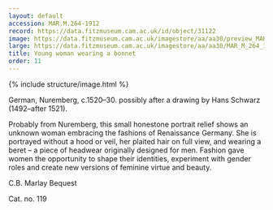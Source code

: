 ```yaml
---
layout: default
accession: MAR.M.264-1912
record: https://data.fitzmuseum.cam.ac.uk/id/object/31122
image: https://data.fitzmuseum.cam.ac.uk/imagestore/aa/aa30/preview_MAR_M_264_1912_1_201406_jas244_mas.jpg
large: https://data.fitzmuseum.cam.ac.uk/imagestore/aa/aa30/MAR_M_264_1912_1_201406_jas244_mas.jpg
title: Young woman wearing a bonnet
order: 11
---
```

{% include structure/image.html %}

German, Nuremberg, c.1520–30. possibly after a drawing by Hans Schwarz (1492–after 1521).

Probably from Nuremberg, this small honestone portrait relief shows an unknown woman embracing the fashions of Renaissance Germany. She is portrayed without a hood or veil, her plaited hair on full view, and wearing a beret – a piece of headwear originally designed for men. Fashion gave women the opportunity to shape their identities, experiment with gender roles and create new versions of feminine virtue and beauty.

C.B. Marlay Bequest

Cat. no. 119

